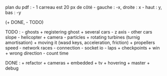 

plan du pdf :
	- 1 carreau est 20 px de côté
	- gauche : -x, droite : x
	- haut : y, bas : -y



(+ DONE, - TODO)

TODO : 
	- ghosts
	  + registering ghost
	  + several cars
	  - z axis
	  - other cars slope
	- helicopter
	  + camera
	  - particles
	  + rotating turbines (turnig amortisation)
	  + moving it (wasd keys, acceleration, friction)
	  + propellers speed
	- network races
	  - connection
	  - socket io
	- laps
	  + checkpoints
	  + win
	  + wrong direction
	  - count time
	
DONE :
	+ refactor
	+ cameras
		+ embedded
		+ tv
		+ hovering
		+ master
	+ debug
	
